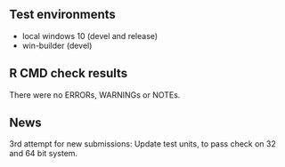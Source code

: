 ## Test environments
* local windows 10 (devel and release)
* win-builder (devel)

## R CMD check results
There were no ERRORs, WARNINGs or NOTEs. 

## News
3rd attempt for  new submissions:
Update test units, to pass check on 32 and 64 bit system.
